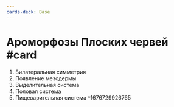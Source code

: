 ```yaml
---
cards-deck: Base
---
```


# Ароморфозы Плоских червей #card
1. Билатеральная симметрия
2. Появление мезодермы
3. Выделительная система
4. Половая система
5. Пищеварительная система
^1676729926765
